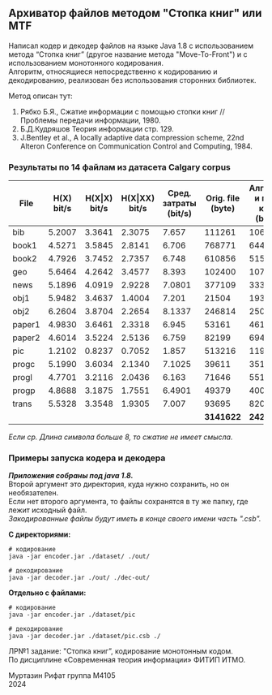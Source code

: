 ## Архиватор файлов методом "Стопка книг" или MTF

Написал кодер и декодер файлов на языке Java 1.8 с использованием метода “Стопка книг” (другое название метода "Move-To-Front") и с использованием монотонного кодирования.  
Алгоритм, относящиеся непосредственно к кодированию и декодированию, 
реализован без использования сторонних библиотек.  

Метод описан тут:
1. Рябко Б.Я., Сжатие информации с помощью стопки книг // Проблемы передачи информации, 1980.   
2. Б.Д.Кудряшов Теория информации стр. 129.  
3. J.Bentley et al., A locally adaptive data compression scheme, 22nd Alteron Conference on
   Communication Control and Computing, 1984.


### Результаты по 14 файлам из датасета Calgary corpus
| **File** | **H(X) bit/s** | **H(X\|X) bit/s** | **H(X\|XX) bit/s** | **Сред. затраты (bit/s)** | **Orig. file (byte)** | **Алг. MTF и мон. код. (byte)** |
|----------|----------------|-------------------|--------------------|---------------------------|-----------------------|---------------------------------|
| bib      | 5.2007         | 3.3641            | 2.3075             | 7.657                     | 111261                | 106489                          |
| book1    | 4.5271         | 3.5845            | 2.8141             | 6.706                     | 768771                | 644432                          |
| book2    | 4.7926         | 3.7452            | 2.7357             | 6.748                     | 610856                | 515268                          |
| geo      | 5.6464         | 4.2642            | 3.4577             | 8.393                     | 102400                | 107435                          |
| news     | 5.1896         | 4.0919            | 2.9228             | 7.0801                    | 377109                | 333750                          |
| obj1     | 5.9482         | 3.4637            | 1.4004             | 7.201                     | 21504                 | 19358                           |
| obj2     | 6.2604         | 3.8704            | 2.2654             | 8.1337                    | 246814                | 250941                          |
| paper1   | 4.9830         | 3.6461            | 2.3318             | 6.945                     | 53161                 | 46155                           |
| paper2   | 4.6014         | 3.5224            | 2.5136             | 6.759                     | 82199                 | 69452                           |
| pic      | 1.2102         | 0.8237            | 0.7052             | 1.857                     | 513216                | 119159                          |
| progc    | 5.1990         | 3.6034            | 2.1340             | 7.1025                    | 39611                 | 35169                           |
| progl    | 4.7701         | 3.2116            | 2.0436             | 6.163                     | 71646                 | 55197                           |
| progp    | 4.8688         | 3.1875            | 1.7551             | 6.4901                    | 49379                 | 40061                           |
| trans    | 5.5328         | 3.3548            | 1.9305             | 7.007                     | 93695                 | 82071                           |
|          |                |                   |                    |                           | **3141622**           | **2424937**                     |
_Если ср. Длина символа больше 8, то сжатие не имеет смысла._

### Примеры запуска кодера и декодера
_**Приложения собраны под java 1.8.**_  
Второй аргумент это директория, куда нужно сохранить, но он необязателен.  
Если нет второго аргумента, то файлы сохранятся в ту же папку, где лежит исходный файл.  
_Закодированные файлы будут иметь в конце своего имени часть ".csb"._  

**С директориями:**
```shell
# кодирование
java -jar encoder.jar ./dataset/ ./out/

# декодирование
java -jar decoder.jar ./out/ ./dec-out/
```

**Отдельно с файлами:**
```shell
# кодирование
java -jar encoder.jar ./dataset/pic

# декодирование
java -jar decoder.jar ./dataset/pic.csb ./
```

ЛР№1 задание: "Стопка книг”, кодирование монотонным кодом.  
По дисциплине «Современная теория информации» ФИТИП ИТМО.  

Муртазин Рифат группа М4105  
2024